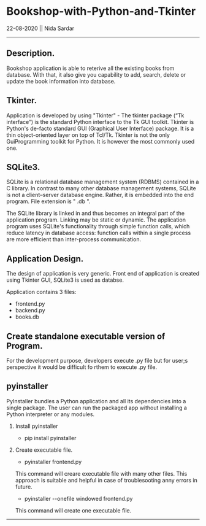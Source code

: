 # Bookshop-with-Python-and-Tkinter

22-08-2020 || Nida Sardar

---

## Description.

Bookshop application is able to reterive all the existing books from database. With that, it also give you capability to add, search, delete or update the book information into database.

## Tkinter.

Application is developed by using "Tkinter" - The tkinter package (“Tk interface”) is the standard Python interface to the Tk GUI toolkit. Tkinter is Python's de-facto standard GUI (Graphical User Interface) package. It is a thin object-oriented layer on top of Tcl/Tk.
Tkinter is not the only GuiProgramming toolkit for Python. It is however the most commonly used one.

## SQLite3.

SQLite is a relational database management system (RDBMS) contained in a C library. In contrast to many other database management systems, SQLite is not a client–server database engine. Rather, it is embedded into the end program. File extension is " .db ".

The SQLite library is linked in and thus becomes an integral part of the application program. Linking may be static or dynamic. The application program uses SQLite's functionality through simple function calls, which reduce latency in database access: function calls within a single process are more efficient than inter-process communication.

## Application Design.

The design of application is very generic. Front end of application is created using Tkinter GUI, SQLite3 is used as databse.

Application contains 3 files:
- frontend.py
- backend.py
- books.db

## Create standalone executable version of Program.

For the development purpose, developers execute .py file but for user;s perspective it would be difficult fo rthem to execute .py file. 

## pyinstaller

PyInstaller bundles a Python application and all its dependencies into a single package. The user can run the packaged app without installing a Python interpreter or any modules.

1. Install pyinstaller
    
    - pip install pyinstaller

2. Create executable file.

    - pyinstaller frontend.py

    This command will creare executable file with many other files. This approach is suitable and helpful in case of troublesooting anny errors in future.

    - pyinstaller --onefile windowed frontend.py

    This command will create one executable file.

---


